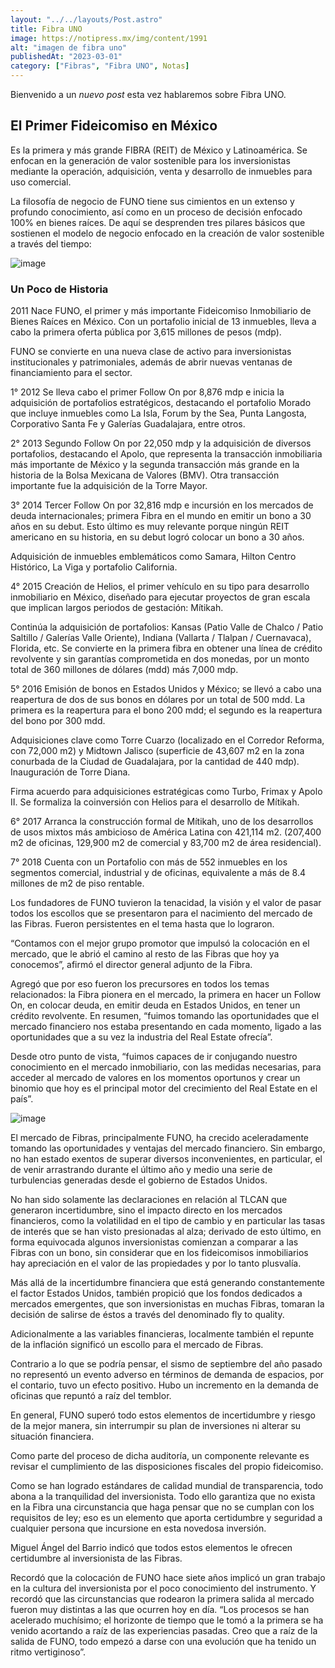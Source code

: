 ```yaml
---
layout: "../../layouts/Post.astro"
title: Fibra UNO
image: https://notipress.mx/img/content/1991
alt: "imagen de fibra uno"
publishedAt: "2023-03-01"
category: ["Fibras", "Fibra UNO", Notas]
---
```


<!-- @format -->

Bienvenido a un _nuevo post_ esta vez hablaremos sobre Fibra UNO.

## El Primer Fideicomiso en México

Es la primera y más grande FIBRA (REIT) de México y Latinoamérica. Se enfocan en la generación de valor sostenible para los inversionistas mediante la operación, adquisición, venta y desarrollo de inmuebles para uso comercial.

La filosofía de negocio de FUNO tiene sus cimientos en un extenso y profundo conocimiento, así como en un proceso de decisión enfocado 100% en bienes raíces. De aquí se desprenden tres pilares básicos que sostienen el modelo de negocio enfocado en la creación de valor sostenible a través del tiempo:

![image](https://funo.mx/site_media/uploads/propiedad/mixtos/com01.galleria-1.webp)

### Un Poco de Historia

2011 Nace FUNO, el primer y más importante Fideicomiso Inmobiliario de Bienes Raíces en México. Con un portafolio inicial de 13 inmuebles, lleva a cabo la primera oferta pública por 3,615 millones de pesos (mdp).

FUNO se convierte en una nueva clase de activo para inversionistas institucionales y patrimoniales, además de abrir nuevas ventanas de financiamiento para el sector.

1° 2012 Se lleva cabo el primer Follow On por 8,876 mdp e inicia la adquisición de portafolios estratégicos, destacando el portafolio Morado que incluye inmuebles como La Isla, Forum by the Sea, Punta Langosta, Corporativo Santa Fe y Galerías Guadalajara, entre otros.

2° 2013 Segundo Follow On por 22,050 mdp y la adquisición de diversos portafolios, destacando el Apolo, que representa la transacción inmobiliaria más importante de México y la segunda transacción más grande en la historia de la Bolsa Mexicana de Valores (BMV). Otra transacción importante fue la adquisición de la Torre Mayor.

3° 2014 Tercer Follow On por 32,816 mdp e incursión en los mercados de deuda internacionales; primera Fibra en el mundo en emitir un bono a 30 años en su debut. Esto último es muy relevante porque ningún REIT americano en su historia, en su debut logró colocar un bono a 30 años.

Adquisición de inmuebles emblemáticos como Samara, Hilton Centro Histórico, La Viga y portafolio California.

4° 2015 Creación de Helios, el primer vehículo en su tipo para desarrollo inmobiliario en México, diseñado para ejecutar proyectos de gran escala que implican largos periodos de gestación: Mítikah.

Continúa la adquisición de portafolios: Kansas (Patio Valle de Chalco / Patio Saltillo / Galerías Valle Oriente), Indiana (Vallarta / Tlalpan / Cuernavaca), Florida, etc.
Se convierte en la primera fibra en obtener una línea de crédito revolvente y sin garantías comprometida en dos monedas, por un monto total de 360 millones de dólares (mdd) más 7,000 mdp.

5° 2016 Emisión de bonos en Estados Unidos y México; se llevó a cabo una reapertura de dos de sus bonos en dólares por un total de 500 mdd. La primera es la reapertura para el bono 200 mdd; el segundo es la reapertura del bono por 300 mdd.

Adquisiciones clave como Torre Cuarzo (localizado en el Corredor Reforma, con 72,000 m2) y Midtown Jalisco (superficie de 43,607 m2 en la zona conurbada de la Ciudad de Guadalajara, por la cantidad de 440 mdp).
Inauguración de Torre Diana.

Firma acuerdo para adquisiciones estratégicas como Turbo, Frimax y Apolo II.
Se formaliza la coinversión con Helios para el desarrollo de Mítikah.

6° 2017 Arranca la construcción formal de Mítikah, uno de los desarrollos de usos mixtos más ambicioso de América Latina con 421,114 m2. (207,400 m2 de oficinas, 129,900 m2 de comercial y 83,700 m2 de área residencial).

7° 2018 Cuenta con un Portafolio con más de 552 inmuebles en los segmentos comercial, industrial y de oficinas, equivalente a más de 8.4 millones de m2 de piso rentable.

Los fundadores de FUNO tuvieron la tenacidad, la visión y el valor de pasar todos los escollos que se presentaron para el nacimiento del mercado de las Fibras. Fueron persistentes en el tema hasta que lo lograron.

“Contamos con el mejor grupo promotor que impulsó la colocación en el mercado, que le abrió el camino al resto de las Fibras que hoy ya conocemos”, afirmó el director general adjunto de la Fibra.

Agregó que por eso fueron los precursores en todos los temas relacionados: la Fibra pionera en el mercado, la primera en hacer un Follow On, en colocar deuda, en emitir deuda en Estados Unidos, en tener un crédito revolvente. En resumen, “fuimos tomando las oportunidades que el mercado financiero nos estaba presentando en cada momento, ligado a las oportunidades que a su vez la industria del Real Estate ofrecía”.

Desde otro punto de vista, “fuimos capaces de ir conjugando nuestro conocimiento en el mercado inmobiliario, con las medidas necesarias, para acceder al mercado de valores en los momentos oportunos y crear un binomio que hoy es el principal motor del crecimiento del Real Estate en el país”.

![image](https://realestatemarket.com.mx/images/articles/119-propuestas-y-apuestas-por-mexico/142-funo/146-midtwon1.jpg)

El mercado de Fibras, principalmente FUNO, ha crecido aceleradamente tomando las oportunidades y ventajas del mercado financiero. Sin embargo, no han estado exentos de superar diversos inconvenientes, en particular, el de venir arrastrando durante el último año y medio una serie de turbulencias generadas desde el gobierno de Estados Unidos.

No han sido solamente las declaraciones en relación al TLCAN que generaron incertidumbre, sino el impacto directo en los mercados financieros, como la volatilidad en el tipo de cambio y en particular las tasas de interés que se han visto presionadas al alza; derivado de esto último, en forma equivocada algunos inversionistas comienzan a comparar a las Fibras con un bono, sin considerar que en los fideicomisos inmobiliarios hay apreciación en el valor de las propiedades y por lo tanto plusvalía.

Más allá de la incertidumbre financiera que está generando constantemente el factor Estados Unidos, también propició que los fondos dedicados a mercados emergentes, que son inversionistas en muchas Fibras, tomaran la decisión de salirse de éstos a través del denominado fly to quality.

Adicionalmente a las variables financieras, localmente también el repunte de la inflación significó un escollo para el mercado de Fibras.

Contrario a lo que se podría pensar, el sismo de septiembre del año pasado no representó un evento adverso en términos de demanda de espacios, por el contario, tuvo un efecto positivo. Hubo un incremento en la demanda de oficinas que repuntó a raíz del temblor.

En general, FUNO superó todo estos elementos de incertidumbre y riesgo de la mejor manera, sin interrumpir su plan de inversiones ni alterar su situación financiera.

Como parte del proceso de dicha auditoría, un componente relevante es revisar el cumplimiento de las disposiciones fiscales del propio fideicomiso.

Como se han logrado estándares de calidad mundial de transparencia, todo abona a la tranquilidad del inversionista. Todo ello garantiza que no exista en la Fibra una circunstancia que haga pensar que no se cumplan con los requisitos de ley; eso es un elemento que aporta certidumbre y seguridad a cualquier persona que incursione en esta novedosa inversión.

Miguel Ángel del Barrio indicó que todos estos elementos le ofrecen certidumbre al inversionista de las Fibras.

Recordó que la colocación de FUNO hace siete años implicó un gran trabajo en la cultura del inversionista por el poco conocimiento del instrumento. Y recordó que las circunstancias que rodearon la primera salida al mercado fueron muy distintas a las que ocurren hoy en día. “Los procesos se han acelerado muchísimo; el horizonte de tiempo que le tomó a la primera se ha venido acortando a raíz de las experiencias pasadas. Creo que a raíz de la salida de FUNO, todo empezó a darse con una evolución que ha tenido un ritmo vertiginoso”.
